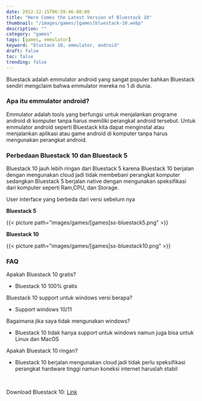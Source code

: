 ```yaml
---
date: 2022-12-15T06:59:46-08:00
title: "Here Comes the Latest Version of Bluestack 10"
thumbnail: "/images/games/[games]bluestack-10.webp"
description: ""
category: "games"
tags: [games, emmulator]
keyword: "blustack 10, emmulator, android"
draft: false
toc: false
trending: false
---
```


Bluestack adalah emmulator android yang sangat populer bahkan Bluestack sendiri mengclaim bahwa emmulator mereka no 1 di dunia.

### Apa itu emmulator android?

Emmulator adalah tools yang berfungsi untuk menjalankan programe android di komputer tanpa harus memiliki perangkat android tersebut. Untuk emmulator android seperti Bluestack kita dapat menginstal atau menjalankan aplikasi atau game android di komputer tanpa harus mengunakan perangkat android.

### Perbedaan Bluestack 10 dan Bluestack 5

Bluestack 10 jauh lebih ringan dari Bluestack 5 karena Bluestack 10 berjalan dengan mengunakan cloud  jadi tidak membebani perangkat komputer sedangkan Bluestack 5 berjalan native dengan mengunakan speksifikasi dari komputer seperti Ram,CPU, dan Storage.

User interface yang berbeda dari versi sebelum nya


**Bluestack 5**

{{< picture path="images/games/[games]ss-bluestack5.png" >}}


**Bluestack 10**

{{< picture path="images/games/[games]ss-bluestack10.png" >}}



### FAQ

Apakah Bluestack 10 gratis?
- Bluestack 10 100% gratis

Bluestack 10 support untuk windows versi berapa?
- Support windows 10/11

Bagaimana jika saya tidak mengunakan windows?
- Bluestack 10 tidak hanya support untuk windows namun juga bisa untuk Linux dan MacOS

Apakah Bluestack 10 ringan?
- Bluestack 10 berjalan mengunakan cloud jadi tidak perlu speksifikasi perangkat hardware tinggi namun koneksi internet haruslah stabil

&nbsp;

Download Bluestack 10: [Link](https://www.bluestacks.com/id/index.html)


